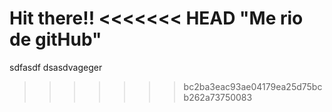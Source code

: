 Hit there!!
<<<<<<< HEAD
"Me rio de gitHub"
=======
sdfasdf dsasdvageger
>>>>>>> bc2ba3eac93ae04179ea25d75bcb262a73750083
